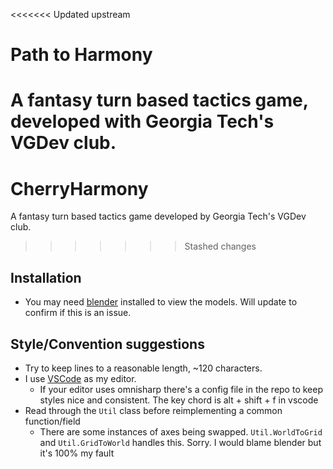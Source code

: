 <<<<<<< Updated upstream
# Path to Harmony
A fantasy turn based tactics game, developed with Georgia Tech's VGDev club.
=======
# CherryHarmony
A fantasy turn based tactics game developed by Georgia Tech's VGDev club.
>>>>>>> Stashed changes

## Installation
* You may need [blender](https://www.blender.org/) installed to view the models. Will update to confirm if this is an issue.

## Style/Convention suggestions
* Try to keep lines to a reasonable length, ~120 characters.
* I use [VSCode](https://code.visualstudio.com/docs/other/unity) as my editor.
  * If your editor uses omnisharp there's a config file in the repo to keep styles nice and consistent. The key chord is alt + shift + f in vscode
* Read through the `Util` class before reimplementing a common function/field
  * There are some instances of axes being swapped. `Util.WorldToGrid` and `Util.GridToWorld` handles this. Sorry. I would blame blender but it's 100% my fault
